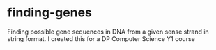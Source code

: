 # finding-genes
Finding possible gene sequences in DNA from a given sense strand in string format.
I created this for a DP Computer Science Y1 course
